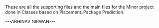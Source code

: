 These are all the supporting files and the main files for the Minor project done in Classes based on Placement_Package Prediction. 

---ABHINAV NIRWAN---
